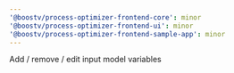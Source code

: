 ```yaml
---
'@boostv/process-optimizer-frontend-core': minor
'@boostv/process-optimizer-frontend-ui': minor
'@boostv/process-optimizer-frontend-sample-app': minor
---
```


Add / remove / edit input model variables
